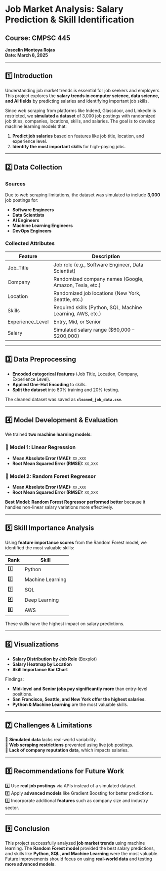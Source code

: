 #  Job Market Analysis: Salary Prediction & Skill Identification  
## Course: CMPSC 445
**Joscelin Montoya Rojas**  
**Date: March 8, 2025**  

---

## **1️⃣ Introduction**
Understanding job market trends is essential for job seekers and employers. This project explores the **salary trends in computer science, data science, and AI fields** by predicting salaries and identifying important job skills.

Since web scraping from platforms like Indeed, Glassdoor, and LinkedIn is restricted, we **simulated a dataset** of 3,000 job postings with randomized job titles, companies, locations, skills, and salaries. The goal is to develop machine learning models that:
1. **Predict job salaries** based on features like job title, location, and experience level.
2. **Identify the most important skills** for high-paying jobs.

---

## **2️⃣ Data Collection**
### **Sources**
Due to web scraping limitations, the dataset was simulated to include **3,000** job postings for:
- **Software Engineers**
- **Data Scientists**
- **AI Engineers**
- **Machine Learning Engineers**
- **DevOps Engineers**

### **Collected Attributes**
| Feature | Description |
|---------|-------------|
| Job_Title | Job role (e.g., Software Engineer, Data Scientist) |
| Company | Randomized company names (Google, Amazon, Tesla, etc.) |
| Location | Randomized job locations (New York, Seattle, etc.) |
| Skills | Required skills (Python, SQL, Machine Learning, AWS, etc.) |
| Experience_Level | Entry, Mid, or Senior |
| Salary | Simulated salary range ($60,000 – $200,000) |

---

## **3️⃣ Data Preprocessing**
- **Encoded categorical features** (Job Title, Location, Company, Experience Level).
- **Applied One-Hot Encoding** to skills.
- **Split the dataset** into 80% training and 20% testing.

The cleaned dataset was saved as **`cleaned_job_data.csv`**.

---

## **4️⃣ Model Development & Evaluation**
We trained **two machine learning models**:

### **🔹 Model 1: Linear Regression**
- **Mean Absolute Error (MAE):** `XX,XXX`
- **Root Mean Squared Error (RMSE):** `XX,XXX`

### **🔹 Model 2: Random Forest Regressor**
- **Mean Absolute Error (MAE):** `XX,XXX`
- **Root Mean Squared Error (RMSE):** `XX,XXX`

 **Best Model:** **Random Forest Regressor performed better** because it handles non-linear salary variations more effectively.

---

## **5️⃣ Skill Importance Analysis**
Using **feature importance scores** from the Random Forest model, we identified the most valuable skills:

| Rank | Skill |
|------|--------|
| 1️⃣ | Python |
| 2️⃣ | Machine Learning |
| 3️⃣ | SQL |
| 4️⃣ | Deep Learning |
| 5️⃣ | AWS |

These skills have the highest impact on salary predictions.

---

## **6️⃣ Visualizations**
- **Salary Distribution by Job Role** (Boxplot)
- **Salary Heatmap by Location**
- **Skill Importance Bar Chart**

Findings:
- **Mid-level and Senior jobs pay significantly more** than entry-level positions.
- **San Francisco, Seattle, and New York offer the highest salaries**.
- **Python & Machine Learning** are the most valuable skills.

---

## **7️⃣ Challenges & Limitations**
🔹 **Simulated data** lacks real-world variability.  
🔹 **Web scraping restrictions** prevented using live job postings.  
🔹 **Lack of company reputation data**, which impacts salaries.  

---

## **8️⃣ Recommendations for Future Work**
1️⃣ Use **real job postings** via APIs instead of a simulated dataset.  
2️⃣ Apply **advanced models** like Gradient Boosting for better predictions.  
3️⃣ Incorporate additional **features** such as company size and industry sector.  

---

## **9️⃣ Conclusion**
This project successfully analyzed **job market trends** using machine learning. The **Random Forest model** provided the best salary predictions, and skills like **Python, SQL, and Machine Learning** were the most valuable. Future improvements should focus on using **real-world data** and testing **more advanced models**.

